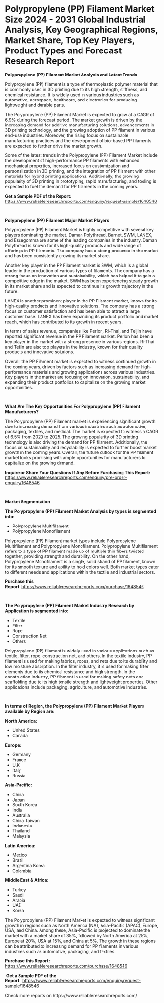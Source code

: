 <p><h1>Polypropylene (PP) Filament Market Size 2024 - 2031 Global Industrial Analysis, Key Geographical Regions, Market Share, Top Key Players, Product Types and Forecast Research Report</h1></p><p><strong>Polypropylene (PP) Filament Market Analysis and Latest Trends</strong></p>
<p><p>Polypropylene (PP) filament is a type of thermoplastic polymer material that is commonly used in 3D printing due to its high strength, stiffness, and chemical resistance. It is widely used in various industries such as automotive, aerospace, healthcare, and electronics for producing lightweight and durable parts.</p><p>The Polypropylene (PP) Filament Market is expected to grow at a CAGR of 6.9% during the forecast period. The market growth is driven by the increasing demand for additive manufacturing solutions, advancements in 3D printing technology, and the growing adoption of PP filament in various end-use industries. Moreover, the rising focus on sustainable manufacturing practices and the development of bio-based PP filaments are expected to further drive the market growth.</p><p>Some of the latest trends in the Polypropylene (PP) Filament Market include the development of high-performance PP filaments with enhanced mechanical properties, increased focus on customization and personalization in 3D printing, and the integration of PP filament with other materials for hybrid printing applications. Additionally, the growing popularity of 3D printing in prototyping, rapid manufacturing, and tooling is expected to fuel the demand for PP filaments in the coming years.</p></p>
<p><strong>Get a Sample PDF of the Report:&nbsp;</strong> <a href="https://www.reliableresearchreports.com/enquiry/request-sample/1648546">https://www.reliableresearchreports.com/enquiry/request-sample/1648546</a></p>
<p>&nbsp;</p>
<p><strong>Polypropylene (PP) Filament Major Market Players</strong></p>
<p><p>Polypropylene (PP) Filament Market is highly competitive with several key players dominating the market. Daman Polythread, Barnet, SWM, LANEX, and Essegomma are some of the leading companies in the industry. Daman Polythread is known for its high-quality products and wide range of offerings in PP filaments. The company has a strong presence in the market and has been consistently growing its market share.</p><p>Another key player in the PP Filament market is SWM, which is a global leader in the production of various types of filaments. The company has a strong focus on innovation and sustainability, which has helped it to gain a competitive edge in the market. SWM has been experiencing steady growth in its market share and is expected to continue its growth trajectory in the future.</p><p>LANEX is another prominent player in the PP Filament market, known for its high-quality products and innovative solutions. The company has a strong focus on customer satisfaction and has been able to attract a large customer base. LANEX has been expanding its product portfolio and market reach, which has contributed to its growth in recent years.</p><p>In terms of sales revenue, companies like Perlon, Ri-Thai, and Teijin have reported significant revenue in the PP Filament market. Perlon has been a key player in the market with a strong presence in various regions. Ri-Thai and Teijin are also top players in the industry, known for their quality products and innovative solutions.</p><p>Overall, the PP Filament market is expected to witness continued growth in the coming years, driven by factors such as increasing demand for high-performance materials and growing applications across various industries. Key players in the market are focusing on innovation, sustainability, and expanding their product portfolios to capitalize on the growing market opportunities.</p></p>
<p>&nbsp;</p>
<p><strong>What Are The Key Opportunities For Polypropylene (PP) Filament Manufacturers?</strong></p>
<p><p>The Polypropylene (PP) Filament market is experiencing significant growth due to increasing demand from various industries such as automotive, packaging, textiles, and medical. The market is expected to witness a CAGR of 6.5% from 2020 to 2025. The growing popularity of 3D printing technology is also driving the demand for PP filament. Additionally, the focus on sustainability and recyclability is expected to further boost market growth in the coming years. Overall, the future outlook for the PP filament market looks promising with ample opportunities for manufacturers to capitalize on the growing demand.</p></p>
<p><strong>Inquire or Share Your Questions If Any Before Purchasing This Report:</strong> <a href="https://www.reliableresearchreports.com/enquiry/pre-order-enquiry/1648546">https://www.reliableresearchreports.com/enquiry/pre-order-enquiry/1648546</a></p>
<p>&nbsp;</p>
<p><strong>Market Segmentation</strong></p>
<p><strong>The Polypropylene (PP) Filament Market Analysis by types is segmented into:</strong></p>
<p><ul><li>Polypropylene Multifilament</li><li>Polypropylene Monofilament</li></ul></p>
<p><p>Polypropylene (PP) Filament market types include Polypropylene Multifilament and Polypropylene Monofilament. Polypropylene Multifilament refers to a type of PP filament made up of multiple thin fibers twisted together, providing strength and durability. On the other hand, Polypropylene Monofilament is a single, solid strand of PP filament, known for its smooth texture and ability to hold colors well. Both market types cater to different needs and applications within the textile and industrial sectors.</p></p>
<p><strong>Purchase this Report:&nbsp;</strong><a href="https://www.reliableresearchreports.com/purchase/1648546">https://www.reliableresearchreports.com/purchase/1648546</a></p>
<p>&nbsp;</p>
<p><strong>The Polypropylene (PP) Filament Market Industry Research by Application is segmented into:</strong></p>
<p><ul><li>Textile</li><li>Filter</li><li>Rope</li><li>Construction Net</li><li>Others</li></ul></p>
<p><p>Polypropylene (PP) filament is widely used in various applications such as textile, filter, rope, construction net, and others. In the textile industry, PP filament is used for making fabrics, ropes, and nets due to its durability and low moisture absorption. In the filter industry, it is used for making filter elements due to its chemical resistance and high strength. In the construction industry, PP filament is used for making safety nets and scaffolding due to its high tensile strength and lightweight properties. Other applications include packaging, agriculture, and automotive industries.</p></p>
<p>&nbsp;</p>
<p><strong>In terms of Region, the Polypropylene (PP) Filament Market Players available by Region are:</strong></p>
<p>
    <p> <strong> North America: </strong>
        <ul>
            <li>United States</li>
            <li>Canada</li>
        </ul>
        </p> 
    <p> <strong> Europe: </strong>
        <ul>
            <li>Germany</li>
            <li>France</li>
            <li>U.K.</li>
            <li>Italy</li>
            <li>Russia</li>
        </ul>
        </p> 
    <p> <strong> Asia-Pacific: </strong>
        <ul>
            <li>China</li>
            <li>Japan</li>
            <li>South Korea</li>
            <li>India</li>
            <li>Australia</li>
            <li>China Taiwan</li>
            <li>Indonesia</li>
            <li>Thailand</li>
            <li>Malaysia</li>
        </ul>
        </p> 
    <p> <strong> Latin America: </strong>
        <ul>
            <li>Mexico</li>
            <li>Brazil</li>
            <li>Argentina Korea</li>
            <li>Colombia</li>
        </ul>
        </p> 
    <p> <strong> Middle East & Africa: </strong>
        <ul>
            <li>Turkey</li>
            <li>Saudi</li>
            <li>Arabia</li>
            <li>UAE</li>
            <li>Korea</li>
        </ul>
    </p>
    </p>
<p><p>The Polypropylene (PP) Filament Market is expected to witness significant growth in regions such as North America (NA), Asia-Pacific (APAC), Europe, USA, and China. Among these, Asia-Pacific is projected to dominate the market with a market share of 35%, followed by North America at 25%, Europe at 20%, USA at 15%, and China at 5%. The growth in these regions can be attributed to increasing demand for PP filaments in various industries such as automotive, packaging, and textiles.</p></p>
<p><strong>Purchase this Report: </strong><a href="https://www.reliableresearchreports.com/purchase/1648546">https://www.reliableresearchreports.com/purchase/1648546</a></p>
<p>&nbsp;<strong>Get a Sample PDF of the Report:&nbsp;&nbsp;</strong><a href="https://www.reliableresearchreports.com/enquiry/request-sample/1648546">https://www.reliableresearchreports.com/enquiry/request-sample/1648546</a></p>
<p><strong></strong></p>
<p>Check more reports on https://www.reliableresearchreports.com/</p>